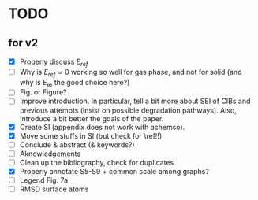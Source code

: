 # TODO

## for v2

- [x] Properly discuss $E_{ref}$
- [ ] Why is $E_{ref} = 0$ working so well for gas phase, and not for solid (and why is $E_\infty$ the good choice here?)
- [ ] Fig. or Figure?
- [ ] Improve introduction. In particular, tell a bit more about SEI of CIBs and previous attempts (insist on possible degradation pathways). Also, introduce a bit better the goals of the paper.
- [x] Create SI (appendix does not work with achemso).
- [x] Move some stuffs in SI (but check for \ref!!)
- [ ] Conclude & abstract (& keywords?)
- [ ] Aknowledgements
- [ ] Clean up the bibliography, check for duplicates
- [x] Properly annotate S5-S9 + common scale among graphs?
- [ ] Legend Fig. 7a
- [ ] RMSD surface atoms
